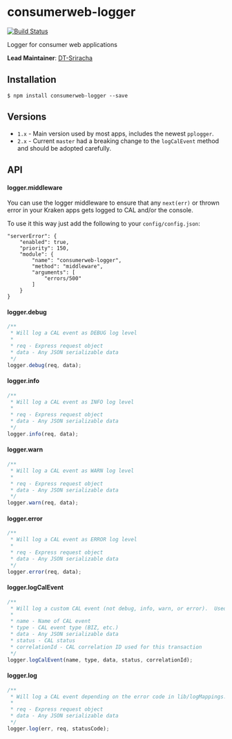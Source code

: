 consumerweb-logger
==================
[![Build Status](https://ci.paypalcorp.com/consumerweb-modules/buildStatus/icon?job=consumerweb-logger)](https://ci.paypalcorp.com/consumerweb-modules/job/consumerweb-logger/)

Logger for consumer web applications

**Lead Maintainer**: [DT-Sriracha](https://github.paypal.com/orgs/ConsumerWeb-Modules/teams/dt-sriracha)

## Installation

```$ npm install consumerweb-logger --save```

## Versions

- `1.x` - Main version used by most apps, includes the newest `pplogger`.
- `2.x` - Current `master` had a breaking change to the `logCalEvent` method and should be adopted carefully.

## API

#### logger.middleware

You can use the logger middleware to ensure that any `next(err)` or thrown error in your Kraken apps
gets logged to CAL and/or the console.

To use it this way just add the following to your `config/config.json`:

```
"serverError": {
	"enabled": true,
	"priority": 150,
	"module": {
		"name": "consumerweb-logger",
		"method": "middleware",
		"arguments": [
			"errors/500"
		]
	}
}
```

#### logger.debug

```javascript
/**
 * Will log a CAL event as DEBUG log level
 *
 * req - Express request object
 * data - Any JSON serializable data
 */
logger.debug(req, data);
```

#### logger.info

```javascript
/**
 * Will log a CAL event as INFO log level
 *
 * req - Express request object
 * data - Any JSON serializable data
 */
logger.info(req, data);
```

#### logger.warn

```javascript
/**
 * Will log a CAL event as WARN log level
 *
 * req - Express request object
 * data - Any JSON serializable data
 */
logger.warn(req, data);
```

#### logger.error

```javascript
/**
 * Will log a CAL event as ERROR log level
 *
 * req - Express request object
 * data - Any JSON serializable data
 */
logger.error(req, data);
```

#### logger.logCalEvent

```javascript
/**
 * Will log a custom CAL event (not debug, info, warn, or error).  Used mostly for BIZ events.
 *
 * name - Name of CAL event
 * type - CAL event type (BIZ, etc.)
 * data - Any JSON serializable data
 * status - CAL status
 * correlationId - CAL correlation ID used for this transaction
 */
logger.logCalEvent(name, type, data, status, correlationId);
```

#### logger.log

```javascript
/**
 * Will log a CAL event depending on the error code in lib/logMappings.json
 *
 * req - Express request object
 * data - Any JSON serializable data
 */
logger.log(err, req, statusCode);
```
